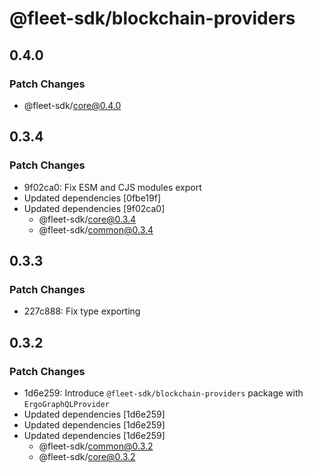 # @fleet-sdk/blockchain-providers

## 0.4.0

### Patch Changes

- @fleet-sdk/core@0.4.0

## 0.3.4

### Patch Changes

- 9f02ca0: Fix ESM and CJS modules export
- Updated dependencies [0fbe19f]
- Updated dependencies [9f02ca0]
  - @fleet-sdk/core@0.3.4
  - @fleet-sdk/common@0.3.4

## 0.3.3

### Patch Changes

- 227c888: Fix type exporting

## 0.3.2

### Patch Changes

- 1d6e259: Introduce `@fleet-sdk/blockchain-providers` package with `ErgoGraphQLProvider`
- Updated dependencies [1d6e259]
- Updated dependencies [1d6e259]
- Updated dependencies [1d6e259]
  - @fleet-sdk/common@0.3.2
  - @fleet-sdk/core@0.3.2
